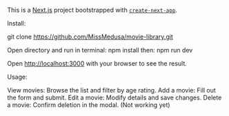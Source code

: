 This is a [Next.js](https://nextjs.org) project bootstrapped with [`create-next-app`](https://nextjs.org/docs/app/api-reference/cli/create-next-app).

Install:

git clone https://github.com/MissMedusa/movie-library.git

Open directory and run in terminal:
npm install
then:
npm run dev

Open [http://localhost:3000](http://localhost:3000) with your browser to see the result.

Usage:

View movies: Browse the list and filter by age rating.
Add a movie: Fill out the form and submit.
Edit a movie: Modify details and save changes.
Delete a movie: Confirm deletion in the modal. (Not working yet)

